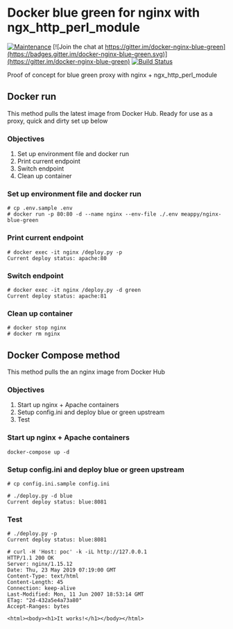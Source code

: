 # Docker blue green for nginx with ngx_http_perl_module
[![Maintenance](https://img.shields.io/badge/Maintained%3F-yes-green.svg)](https://github.com/meappy/docker-nginx-blue-green/graphs/commit-activity) [![Join the chat at https://gitter.im/docker-nginx-blue-green](https://badges.gitter.im/docker-nginx-blue-green.svg)](https://gitter.im/docker-nginx-blue-green) [![Build Status](https://travis-ci.org/meappy/docker-nginx-blue-green.svg?branch=master)](https://travis-ci.org/meappy/docker-nginx-blue-green)

Proof of concept for blue green proxy with nginx + ngx_http_perl_module

## Docker run
This method pulls the latest image from Docker Hub. Ready for use as a proxy, quick and dirty set up below

### Objectives
1. Set up environment file and docker run
2. Print current endpoint
2. Switch endpoint
4. Clean up container

### Set up environment file and docker run
```
# cp .env.sample .env
# docker run -p 80:80 -d --name nginx --env-file ./.env meappy/nginx-blue-green
```

### Print current endpoint
```
# docker exec -it nginx /deploy.py -p
Current deploy status: apache:80
```

### Switch endpoint
```
# docker exec -it nginx /deploy.py -d green
Current deploy status: apache:81
```

### Clean up container
```
# docker stop nginx
# docker rm nginx
```
  
  
## Docker Compose method
This method pulls the an nginx image from Docker Hub
 
### Objectives
1. Start up nginx + Apache containers 
2. Setup config.ini and deploy blue or green upstream
3. Test

### Start up nginx + Apache containers
```
docker-compose up -d 
```

### Setup config.ini and deploy blue or green upstream
```
# cp config.ini.sample config.ini

# ./deploy.py -d blue 
Current deploy status: blue:8081
```

### Test
```
# ./deploy.py -p 
Current deploy status: blue:8081

# curl -H 'Host: poc' -k -iL http://127.0.0.1
HTTP/1.1 200 OK
Server: nginx/1.15.12
Date: Thu, 23 May 2019 07:19:00 GMT
Content-Type: text/html
Content-Length: 45
Connection: keep-alive
Last-Modified: Mon, 11 Jun 2007 18:53:14 GMT
ETag: "2d-432a5e4a73a80"
Accept-Ranges: bytes

<html><body><h1>It works!</h1></body></html>
```

